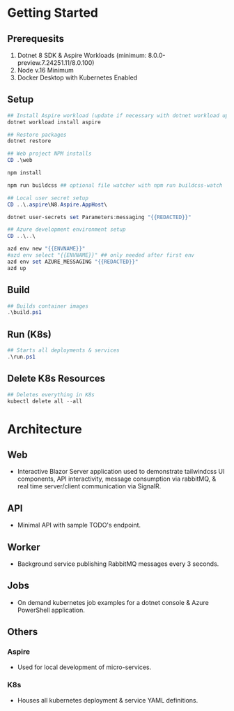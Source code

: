 # Getting Started

## Prerequesits

1. Dotnet 8 SDK & Aspire Workloads (minimum: 8.0.0-preview.7.24251.11/8.0.100)
2. Node v.16 Minimum
3. Docker Desktop with Kubernetes Enabled

## Setup
```powershell
## Install Aspire workload (update if necessary with dotnet workload update)
dotnet workload install aspire

## Restore packages
dotnet restore

## Web project NPM installs
CD .\web

npm install

npm run buildcss ## optional file watcher with npm run buildcss-watch

## Local user secret setup
CD ..\.aspire\N8.Aspire.AppHost\

dotnet user-secrets set Parameters:messaging "{{REDACTED}}"

## Azure development environment setup
CD ..\..\

azd env new "{{ENVNAME}}"
#azd env select "{{ENVNAME}}" ## only needed after first env
azd env set AZURE_MESSAGING "{{REDACTED}}"
azd up

```

## Build
```powershell
## Builds container images
.\build.ps1
```

## Run (K8s)
```powershell
## Starts all deployments & services
.\run.ps1
```

## Delete K8s Resources
```powershell
## Deletes everything in K8s
kubectl delete all --all
```

# Architecture

## Web
- Interactive Blazor Server application used to demonstrate tailwindcss UI components, API interactivity, message consumption via rabbitMQ, & real time server/client communication via SignalR.

## API
- Minimal API with sample TODO's endpoint.

## Worker
- Background service publishing RabbitMQ messages every 3 seconds.

## Jobs
- On demand kubernetes job examples for a dotnet console & Azure PowerShell application.

## Others

### Aspire
- Used for local development of micro-services.

### K8s
- Houses all kubernetes deployment & service YAML definitions.
